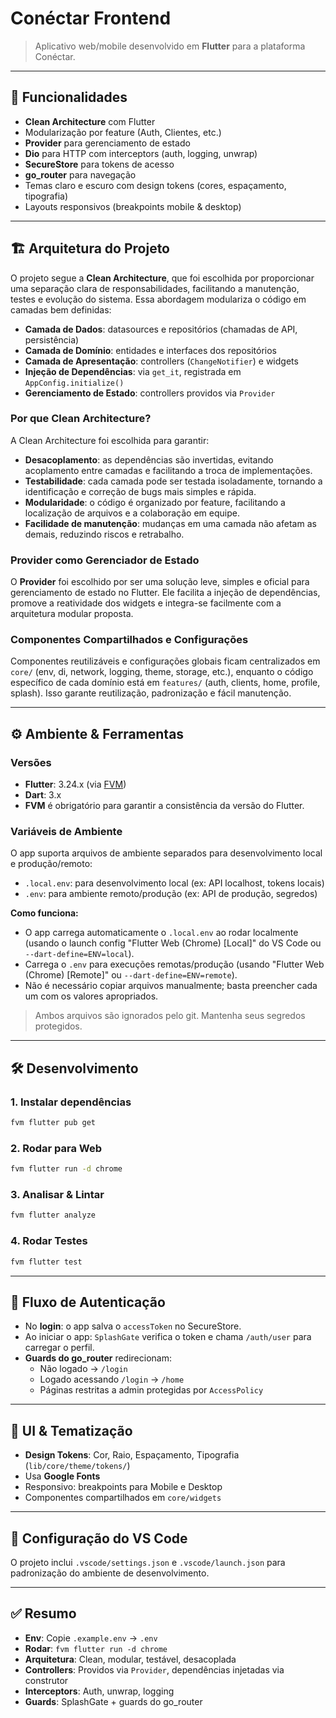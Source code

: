 # Conéctar Frontend

> Aplicativo web/mobile desenvolvido em **Flutter** para a plataforma Conéctar.

---

## 🚀 Funcionalidades

- **Clean Architecture** com Flutter
- Modularização por feature (Auth, Clientes, etc.)
- **Provider** para gerenciamento de estado
- **Dio** para HTTP com interceptors (auth, logging, unwrap)
- **SecureStore** para tokens de acesso
- **go_router** para navegação
- Temas claro e escuro com design tokens (cores, espaçamento, tipografia)
- Layouts responsivos (breakpoints mobile & desktop)

---

## 🏗️ Arquitetura do Projeto

O projeto segue a **Clean Architecture**, que foi escolhida por proporcionar uma separação clara de responsabilidades, facilitando a manutenção, testes e evolução do sistema. Essa abordagem modulariza o código em camadas bem definidas:

- **Camada de Dados**: datasources e repositórios (chamadas de API, persistência)
- **Camada de Domínio**: entidades e interfaces dos repositórios
- **Camada de Apresentação**: controllers (`ChangeNotifier`) e widgets
- **Injeção de Dependências**: via `get_it`, registrada em `AppConfig.initialize()`
- **Gerenciamento de Estado**: controllers providos via `Provider`

### Por que Clean Architecture?

A Clean Architecture foi escolhida para garantir:
- **Desacoplamento**: as dependências são invertidas, evitando acoplamento entre camadas e facilitando a troca de implementações.
- **Testabilidade**: cada camada pode ser testada isoladamente, tornando a identificação e correção de bugs mais simples e rápida.
- **Modularidade**: o código é organizado por feature, facilitando a localização de arquivos e a colaboração em equipe.
- **Facilidade de manutenção**: mudanças em uma camada não afetam as demais, reduzindo riscos e retrabalho.

### Provider como Gerenciador de Estado

O **Provider** foi escolhido por ser uma solução leve, simples e oficial para gerenciamento de estado no Flutter. Ele facilita a injeção de dependências, promove a reatividade dos widgets e integra-se facilmente com a arquitetura modular proposta.

### Componentes Compartilhados e Configurações

Componentes reutilizáveis e configurações globais ficam centralizados em `core/` (env, di, network, logging, theme, storage, etc.), enquanto o código específico de cada domínio está em `features/` (auth, clients, home, profile, splash). Isso garante reutilização, padronização e fácil manutenção.

---

## ⚙️ Ambiente & Ferramentas

### Versões

- **Flutter**: 3.24.x (via [FVM](https://fvm.app/docs/getting_started/installation))
- **Dart**: 3.x
- **FVM** é obrigatório para garantir a consistência da versão do Flutter.

### Variáveis de Ambiente

O app suporta arquivos de ambiente separados para desenvolvimento local e produção/remoto:

- `.local.env`: para desenvolvimento local (ex: API localhost, tokens locais)
- `.env`: para ambiente remoto/produção (ex: API de produção, segredos)

**Como funciona:**

- O app carrega automaticamente o `.local.env` ao rodar localmente (usando o launch config "Flutter Web (Chrome) [Local]" do VS Code ou `--dart-define=ENV=local`).
- Carrega o `.env` para execuções remotas/produção (usando "Flutter Web (Chrome) [Remote]" ou `--dart-define=ENV=remote`).
- Não é necessário copiar arquivos manualmente; basta preencher cada um com os valores apropriados.

> Ambos arquivos são ignorados pelo git. Mantenha seus segredos protegidos.

---

## 🛠️ Desenvolvimento

### 1. Instalar dependências

```bash
fvm flutter pub get
```

### 2. Rodar para Web

```bash
fvm flutter run -d chrome
```

### 3. Analisar & Lintar

```bash
fvm flutter analyze
```

### 4. Rodar Testes

```bash
fvm flutter test
```

---

## 🔑 Fluxo de Autenticação

- No **login**: o app salva o `accessToken` no SecureStore.
- Ao iniciar o app: `SplashGate` verifica o token e chama `/auth/user` para carregar o perfil.
- **Guards do go_router** redirecionam:
  - Não logado → `/login`
  - Logado acessando `/login` → `/home`
  - Páginas restritas a admin protegidas por `AccessPolicy`

---

## 🎨 UI & Tematização

- **Design Tokens**: Cor, Raio, Espaçamento, Tipografia (`lib/core/theme/tokens/`)
- Usa **Google Fonts**
- Responsivo: breakpoints para Mobile e Desktop
- Componentes compartilhados em `core/widgets`

---

## 📂 Configuração do VS Code

O projeto inclui `.vscode/settings.json` e `.vscode/launch.json` para padronização do ambiente de desenvolvimento.

---

## ✅ Resumo

- **Env**: Copie `.example.env` → `.env`
- **Rodar**: `fvm flutter run -d chrome`
- **Arquitetura**: Clean, modular, testável, desacoplada
- **Controllers**: Providos via `Provider`, dependências injetadas via construtor
- **Interceptors**: Auth, unwrap, logging
- **Guards**: SplashGate + guards do go_router
